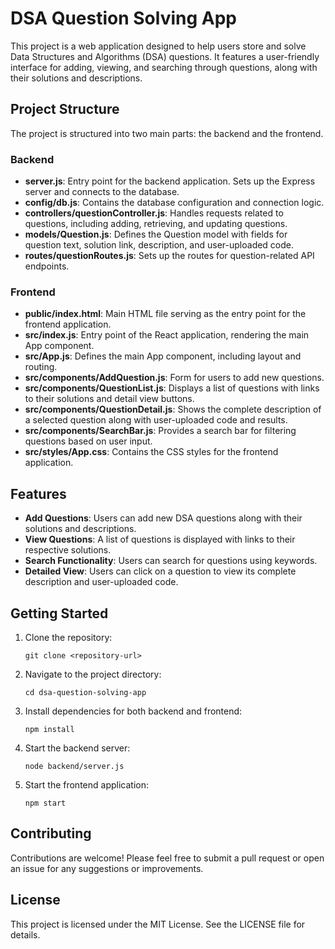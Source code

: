 # DSA Question Solving App

This project is a web application designed to help users store and solve Data Structures and Algorithms (DSA) questions. It features a user-friendly interface for adding, viewing, and searching through questions, along with their solutions and descriptions.

## Project Structure

The project is structured into two main parts: the backend and the frontend.

### Backend

- **server.js**: Entry point for the backend application. Sets up the Express server and connects to the database.
- **config/db.js**: Contains the database configuration and connection logic.
- **controllers/questionController.js**: Handles requests related to questions, including adding, retrieving, and updating questions.
- **models/Question.js**: Defines the Question model with fields for question text, solution link, description, and user-uploaded code.
- **routes/questionRoutes.js**: Sets up the routes for question-related API endpoints.

### Frontend

- **public/index.html**: Main HTML file serving as the entry point for the frontend application.
- **src/index.js**: Entry point of the React application, rendering the main App component.
- **src/App.js**: Defines the main App component, including layout and routing.
- **src/components/AddQuestion.js**: Form for users to add new questions.
- **src/components/QuestionList.js**: Displays a list of questions with links to their solutions and detail view buttons.
- **src/components/QuestionDetail.js**: Shows the complete description of a selected question along with user-uploaded code and results.
- **src/components/SearchBar.js**: Provides a search bar for filtering questions based on user input.
- **src/styles/App.css**: Contains the CSS styles for the frontend application.

## Features

- **Add Questions**: Users can add new DSA questions along with their solutions and descriptions.
- **View Questions**: A list of questions is displayed with links to their respective solutions.
- **Search Functionality**: Users can search for questions using keywords.
- **Detailed View**: Users can click on a question to view its complete description and user-uploaded code.

## Getting Started

1. Clone the repository:
   ```
   git clone <repository-url>
   ```

2. Navigate to the project directory:
   ```
   cd dsa-question-solving-app
   ```

3. Install dependencies for both backend and frontend:
   ```
   npm install
   ```

4. Start the backend server:
   ```
   node backend/server.js
   ```

5. Start the frontend application:
   ```
   npm start
   ```

## Contributing

Contributions are welcome! Please feel free to submit a pull request or open an issue for any suggestions or improvements.

## License

This project is licensed under the MIT License. See the LICENSE file for details.